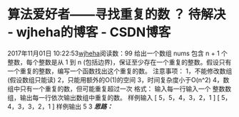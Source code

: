 # 算法爱好者——寻找重复的数 ？ 待解决 - wjheha的博客 - CSDN博客
2017年11月01日 10:22:53[wjheha](https://me.csdn.net/wjheha)阅读数：99
给出一个数组 nums 包含 n + 1 个整数，每个整数是从 1 到 n (包括边界)，保证至少存在一个重复的整数。假设只有一个重复的整数，编写一个函数找出这个重复的数。 
注意事项： 
1，不能修改数组(假设数组只能读) 
2，只能用额外的O(1)的空间 
3，时间复杂度小于O(n^2) 
4，数组中只有一个重复的数，但可能重复超过一次
格式：
输入每一行输入一个 整数数组，输出每一行依次输出数组中重复的数。
样例输入
[ 5，5，4，3，2，1 ] 
[ 5，4，3，3，2，1 ]
样例输出
5 
3
***思路：***
